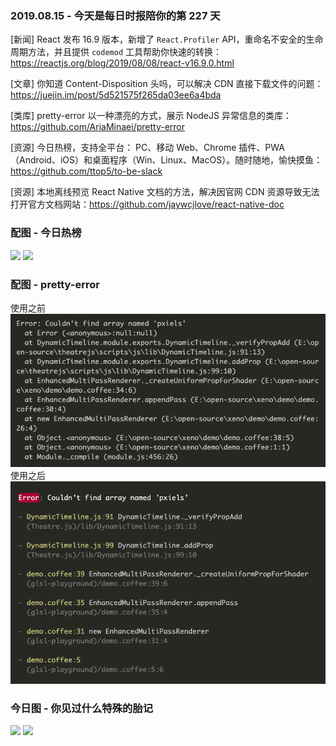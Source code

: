 ### 2019.08.15 - 今天是每日时报陪你的第 227 天

[新闻] React 发布 16.9 版本，新增了 `React.Profiler` API，重命名不安全的生命周期方法，并且提供 `codemod` 工具帮助你快速的转换：<https://reactjs.org/blog/2019/08/08/react-v16.9.0.html>

[文章] 你知道 Content-Disposition 头吗，可以解决 CDN 直接下载文件的问题：<https://juejin.im/post/5d521575f265da03ee6a4bda>

[类库] pretty-error 以一种漂亮的方式，展示 NodeJS 异常信息的类库：<https://github.com/AriaMinaei/pretty-error>

[资源] 今日热榜，支持全平台： PC、移动 Web、Chrome 插件、PWA（Android、iOS）和桌面程序（Win、Linux、MacOS）。随时随地，愉快摸鱼：<https://github.com/ttop5/to-be-slack>

[资源] 本地离线预览 React Native 文档的方法，解决因官网 CDN 资源导致无法打开官方文档网站：<https://github.com/jaywcjlove/react-native-doc>

### 配图 - 今日热榜
![](https://user-images.githubusercontent.com/9512362/62820723-c8384780-bb9a-11e9-96d8-0b815d18739e.png)
![](https://user-images.githubusercontent.com/9512362/62820724-c8d0de00-bb9a-11e9-8893-11d3e607b30f.png)

### 配图 - pretty-error
使用之前
![](https://raw.githubusercontent.com/AriaMinaei/pretty-error/master/docs/images/normal-error-screenshot.png)
使用之后
![](https://raw.githubusercontent.com/AriaMinaei/pretty-error/master/docs/images/pretty-error-screenshot.png)

### 今日图 - 你见过什么特殊的胎记
![](https://pic3.zhimg.com/80/v2-7929c3ab66f966c445fbebbc0949c829_hd.jpg)
![](https://pic4.zhimg.com/80/v2-6f97447e1804a950c3d6ca9866de7134_hd.jpg)
